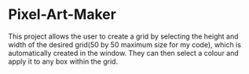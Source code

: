 # Pixel-Art-Maker
This project allows the user to create a grid by selecting the height and width of the desired grid(50 by 50 maximum size for my code), which is automatically created in the window. They can then select a colour and apply it to any box within the grid.
